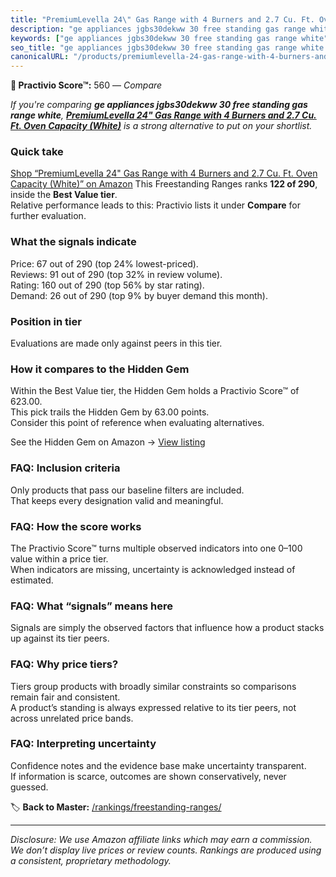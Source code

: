 ```yaml
---
title: "PremiumLevella 24\" Gas Range with 4 Burners and 2.7 Cu. Ft. Oven Capacity (White)"
description: "ge appliances jgbs30dekww 30 free standing gas range white: Data-driven ranking using the Practivio Score™. Positioned by quality, value, demand, findability,…"
keywords: ["ge appliances jgbs30dekww 30 free standing gas range white"]
seo_title: "ge appliances jgbs30dekww 30 free standing gas range white — Compare (2025)"
canonicalURL: "/products/premiumlevella-24-gas-range-with-4-burners-and-27-cu-ft-oven-capacity-white-B0CPN47NK3/"
---
```


**🛒 Practivio Score™:** 560 — _Compare_


*If you're comparing **ge appliances jgbs30dekww 30 free standing gas range white**, **[PremiumLevella 24" Gas Range with 4 Burners and 2.7 Cu. Ft. Oven Capacity (White)](https://www.amazon.com/dp/B0CPN47NK3?tag=practivio-20)** is a strong alternative to put on your shortlist.*
### Quick take
[Shop “PremiumLevella 24" Gas Range with 4 Burners and 2.7 Cu. Ft. Oven Capacity (White)” on Amazon](https://www.amazon.com/dp/B0CPN47NK3?tag=practivio-20)
This Freestanding Ranges ranks **122 of 290**, inside the **Best Value tier**.  
Relative performance leads to this: Practivio lists it under **Compare** for further evaluation.

### What the signals indicate
Price: 67 out of 290 (top 24% lowest-priced).  
Reviews: 91 out of 290 (top 32% in review volume).  
Rating: 160 out of 290 (top 56% by star rating).  
Demand: 26 out of 290 (top 9% by buyer demand this month).

### Position in tier
Evaluations are made only against peers in this tier.

### How it compares to the Hidden Gem
Within the Best Value tier, the Hidden Gem holds a Practivio Score™ of 623.00.  
This pick trails the Hidden Gem by 63.00 points.  
Consider this point of reference when evaluating alternatives.  

See the Hidden Gem on Amazon → [View listing](https://www.amazon.com/dp/B09JKLY86J?tag=practivio-20)

### FAQ: Inclusion criteria
Only products that pass our baseline filters are included.  
That keeps every designation valid and meaningful.

### FAQ: How the score works
The Practivio Score™ turns multiple observed indicators into one 0–100 value within a price tier.  
When indicators are missing, uncertainty is acknowledged instead of estimated.

### FAQ: What “signals” means here
Signals are simply the observed factors that influence how a product stacks up against its tier peers.

### FAQ: Why price tiers?
Tiers group products with broadly similar constraints so comparisons remain fair and consistent.  
A product’s standing is always expressed relative to its tier peers, not across unrelated price bands.

### FAQ: Interpreting uncertainty
Confidence notes and the evidence base make uncertainty transparent.  
If information is scarce, outcomes are shown conservatively, never guessed.

<!-- Missing template for Compare/CompareWithinPriceClass -->


🏷️ **Back to Master:** [/rankings/freestanding-ranges/](/rankings/freestanding-ranges/)

---
_Disclosure: We use Amazon affiliate links which may earn a commission. We don’t display live prices or review counts. Rankings are produced using a consistent, proprietary methodology._
